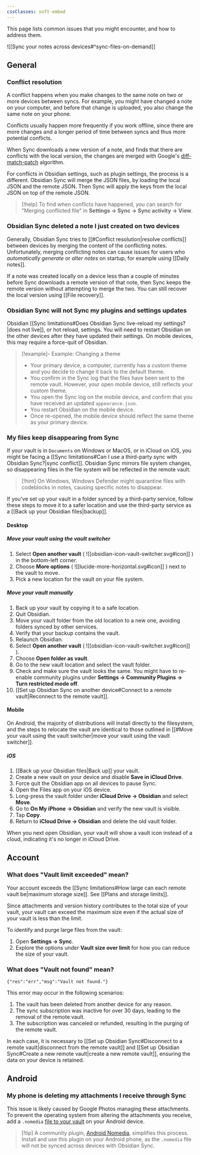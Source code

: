 ```yaml
---
cssClasses: soft-embed
---
```


This page lists common issues that you might encounter, and how to address them.

![[Sync your notes across devices#^sync-files-on-demand]]

## General

### Conflict resolution

A conflict happens when you make changes to the same note on two or more devices between syncs. For example, you might have changed a note on your computer, and before that change is uploaded, you also change the same note on your phone.

Conflicts usually happen more frequently if you work offline, since there are more changes and a longer period of time between syncs and thus more potential conflicts.

When Sync downloads a new version of a note, and finds that there are conflicts with the local version, the changes are merged with Google's [diff-match-patch](https://github.com/google/diff-match-patch) algorithm.

For conflicts in Obsidian settings, such as plugin settings, the process is a different. Obsidian Sync will merge the JSON files, by loading the local JSON and the remote JSON. Then Sync will apply the keys from the local JSON on top of the remote JSON.

> [!help] To find when conflicts have happened, you can search for "Merging conflicted file" in **Settings → Sync → Sync activity → View**.

### Obsidian Sync deleted a note I just created on two devices

Generally, Obsidian Sync tries to [[#Conflict resolution|resolve conflicts]] between devices by merging the content of the conflicting notes. Unfortunately, merging conflicting notes can cause issues for users who *automatically generate* or *alter notes* on startup, for example using [[Daily notes]].

If a note was created locally on a device less than a couple of minutes before Sync downloads a remote version of that note, then Sync keeps the remote version without attempting to merge the two. You can still recover the local version using [[File recovery]].

### Obsidian Sync will not Sync my plugins and settings updates

Obsidian [[Sync limitations#Does Obsidian Sync live-reload my settings?|does not live]], or hot reload, settings. You will need to restart Obsidian on the other devices after they have updated their settings. On mobile devices, this may require a force-quit of Obsidian.

> [!example]- Example: Changing a theme
> - Your primary device, a computer, currently has a custom theme and you decide to change it back to the default theme.
> - You confirm in the Sync log that the files have been sent to the remote vault. However, your open mobile device, still reflects your custom theme.
> - You open the Sync log on the mobile device, and confirm that you have received an updated `appearance.json`.
> - You restart Obsidian on the mobile device.
> - Once re-opened, the mobile device should reflect the same theme as your primary device. 

### My files keep disappearing from Sync

If your vault is in `Documents` on Windows or MacOS, or in iCloud on iOS, you might be facing a [[Sync limitations#Can I use a third-party sync with Obsidian Sync?|sync conflict]]. Obsidian Sync mirrors file system changes, so disappearing files in the file system will be reflected in the remote vault.

> [!hint] On Windows, Windows Defender might quarantine files with codeblocks in notes, causing specific notes to disappear.

If you've set up your vault in a folder synced by a third-party service, follow these steps to move it to a safer location and use the third-party service as a [[Back up your Obsidian files|backup]].

#### Desktop

##### Move your vault using the vault switcher

1. Select **Open another vault** ( ![[obsidian-icon-vault-switcher.svg#icon]] ) in the bottom-left corner.
2. Choose **More options** ( ![[lucide-more-horizontal.svg#icon]] ) next to the vault to move.
3. Pick a new location for the vault on your file system.

##### Move your vault manually

1. Back up your vault by copying it to a safe location.
2. Quit Obsidian.
3. Move your vault folder from the old location to a new one, avoiding folders synced by other services.
4. Verify that your backup contains the vault.
5. Relaunch Obsidian.
6. Select **Open another vault** ( ![[obsidian-icon-vault-switcher.svg#icon]] ).
7. Choose **Open folder as vault**.
8. Go to the new vault location and select the vault folder.
9. Check and make sure the vault looks the same. You might have to re-enable community plugins under **Settings → Community Plugins → Turn restricted mode off**.
10. [[Set up Obsidian Sync on another device#Connect to a remote vault|Reconnect to the remote vault]].

#### Mobile

On Android, the majority of distributions will install directly to the filesystem, and the steps to relocate the vault are identical to those outlined in [[#Move your vault using the vault switcher|move your vault using the vault switcher]].

##### iOS

1. [[Back up your Obsidian files|Back up]] your vault.
2. Create a new vault on your device and disable **Save in iCloud Drive**.
3. Force quit the Obsidian app on all devices to pause Sync.
4. Open the Files app on your iOS device.
5. Long-press the vault folder under **iCloud Drive → Obsidian** and select **Move**.
6. Go to **On My iPhone → Obsidian** and verify the new vault is visible.
7. Tap **Copy**.
8. Return to **iCloud Drive → Obsidian** and delete the old vault folder.

When you next open Obsidian, your vault will show a vault icon instead of a cloud, indicating it's no longer in iCloud Drive.

## Account

### What does "Vault limit exceeded" mean?

Your account exceeds the [[Sync limitations#How large can each remote vault be|maximum storage size]]. See [[Plans and storage limits]].

Since attachments and version history contributes to the total size of your vault, your vault can exceed the maximum size even if the actual size of your vault is less than the limit.

To identify and purge large files from the vault:

1. Open **Settings → Sync**.
2. Explore the options under **Vault size over limit** for how you can reduce the size of your vault.

### What does "Vault not found" mean?

`{"res":"err","msg":"Vault not found."}`

This error may occur in the following scenarios:

1. The vault has been deleted from another device for any reason.
2. The sync subscription was inactive for over 30 days, leading to the removal of the remote vault.
3. The subscription was canceled or refunded, resulting in the purging of the remote vault.

In each case, it is necessary to [[Set up Obsidian Sync#Disconnect to a remote vault|disconnect from the remote vault]] and [[Set up Obsidian Sync#Create a new remote vault|create a new remote vault]], ensuring the data on your device is retained.

## Android

### My phone is deleting my attachments I receive through Sync

This issue is likely caused by Google Photos managing these attachments. To prevent the operating system from altering the attachments you receive, add a `.nomedia` [file to your vault](https://www.lifewire.com/nomedia-file-4172882) on your Android device.

> [!tip] A community plugin, [Android Nomedia](https://obsidian.md/plugins?id=android-nomedia), simplifies this process. Install and use this plugin on your Android phone, as the `.nomedia` file will not be synced across devices with Obsidian Sync.
